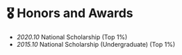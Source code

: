 # 🎖 Honors and Awards
- *2020.10* National Scholarship (Top 1%)
- *2015.10* National Scholarship (Undergraduate) (Top 1%)